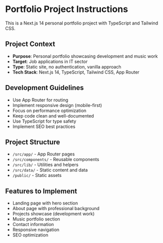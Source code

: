 <!-- Use this file to provide workspace-specific custom instructions to Copilot. For more details, visit https://code.visualstudio.com/docs/copilot/copilot-customization#_use-a-githubcopilotinstructionsmd-file -->

# Portfolio Project Instructions

This is a Next.js 14 personal portfolio project with TypeScript and Tailwind CSS.

## Project Context

- **Purpose**: Personal portfolio showcasing development and music work
- **Target**: Job applications in IT sector
- **Type**: Static site, no authentication, vanilla approach
- **Tech Stack**: Next.js 14, TypeScript, Tailwind CSS, App Router

## Development Guidelines

- Use App Router for routing
- Implement responsive design (mobile-first)
- Focus on performance optimization
- Keep code clean and well-documented
- Use TypeScript for type safety
- Implement SEO best practices

## Project Structure

- `/src/app/` - App Router pages
- `/src/components/` - Reusable components
- `/src/lib/` - Utilities and helpers
- `/src/data/` - Static content and data
- `/public/` - Static assets

## Features to Implement

- Landing page with hero section
- About page with professional background
- Projects showcase (development work)
- Music portfolio section
- Contact information
- Responsive navigation
- SEO optimization
